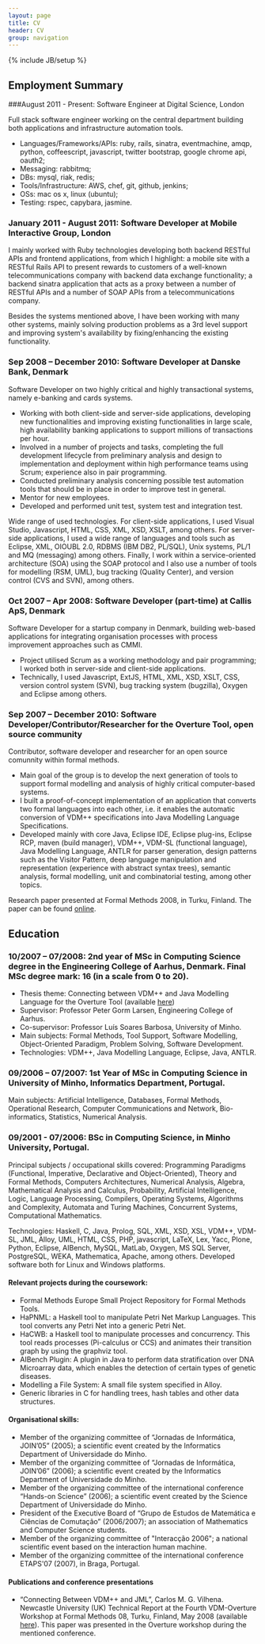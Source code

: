 ```yaml
---
layout: page
title: CV
header: CV
group: navigation
---
```

{% include JB/setup %}

## Employment Summary

###August 2011 - Present: Software Engineer at Digital Science, London

Full stack software engineer working on the central department building both applications and infrastructure automation tools.

- Languages/Frameworks/APIs: ruby, rails, sinatra, eventmachine, amqp, python, coffeescript, javascript, twitter bootstrap, google chrome api, oauth2;
- Messaging: rabbitmq;
- DBs: mysql, riak, redis;
- Tools/Infrastructure: AWS, chef, git, github, jenkins;
- OSs: mac os x, linux (ubuntu);
- Testing: rspec, capybara, jasmine.

### January 2011 - August 2011: Software Developer at Mobile Interactive Group, London

I mainly worked with Ruby technologies developing both backend RESTful APIs and frontend applications, from which I highlight: a mobile site with a RESTful Rails API to present rewards to customers of a well-known telecommunications company with backend data exchange functionality; a backend sinatra application that acts as a proxy between a number of RESTful APIs and a number of SOAP APIs from a telecommunications company.

Besides the systems mentioned above, I have been working with many other systems, mainly solving production problems as a 3rd level support and improving system's availability by fixing/enhancing the existing functionality.

### Sep 2008 – December 2010: Software Developer at Danske Bank, Denmark

Software Developer on two highly critical and highly transactional systems, namely e-banking and cards systems.

- Working with both client-side and server-side applications, developing new functionalities and improving existing functionalities in large scale, high availability banking applications to support millions of transactions per hour.
- Involved in a number of projects and tasks, completing the full development lifecycle from preliminary analysis and design to implementation and deployment within high performance teams using Scrum; experience also in pair programming.
- Conducted preliminary analysis concerning possible test automation tools that should be in place in order to improve test in general.
- Mentor for new employees.
- Developed and performed unit test, system test and integration test.

Wide range of used technologies. For client-side applications, I used Visual Studio, Javascript, HTML, CSS, XML, XSD, XSLT, among others. For server-side applications, I used a wide range of languages and tools such as Eclipse, XML, OIOUBL 2.0, RDBMS (IBM DB2, PL/SQL), Unix systems, PL/1 and MQ (messaging) among others. Finally, I work within a service-oriented architecture (SOA) using the SOAP protocol and I also use a number of tools for modelling (RSM, UML), bug tracking (Quality Center), and version control (CVS and SVN), among others.

### Oct 2007 – Apr 2008: Software Developer (part-time) at Callis ApS, Denmark

Software Developer for a startup company in Denmark, building web-based applications for integrating organisation processes with process improvement approaches such as CMMI.

- Project utilised Scrum as a working methodology and pair programming; I worked both in server-side and client-side applications.
- Technically, I used Javascript, ExtJS, HTML, XML, XSD, XSLT, CSS, version control system (SVN), bug tracking system (bugzilla), Oxygen and Eclipse among others.

### Sep 2007 – December 2010: Software Developer/Contributor/Researcher for the Overture Tool, open source community

Contributor, software developer and researcher for an open source comunnity within formal methods.

- Main goal of the group is to develop the next generation of tools to support formal modelling and analysis of highly critical computer-based systems.
- I built a proof-of-concept implementation of an application that converts two formal languages into each other, i.e. it enables the automatic conversion of VDM++ specifications into Java Modelling Language Specifications.
- Developed mainly with core Java, Eclipse IDE, Eclipse plug-ins, Eclipse RCP, maven (build manager), VDM++, VDM-SL (functional language), Java Modelling Language, ANTLR for parser generation, design patterns such as the Visitor Pattern, deep language manipulation and representation (experience with abstract syntax trees), semantic analysis, formal modelling, unit and combinatorial testing, among other topics.

Research paper presented at Formal Methods 2008, in Turku, Finland. The paper can be found [online](http://www.cs.ncl.ac.uk/publications/trs/papers/1099.pdf).

## Education

### 10/2007 – 07/2008: 2nd year of MSc in Computing Science degree in the Engineering College of Aarhus, Denmark. Final MSc degree mark: 16 (in a scale from 0 to 20).

- Thesis theme: Connecting between VDM++ and Java Modelling Language for the Overture Tool (available [here](http://www.overturetool.org/twiki/pub/Main/OverturePublications/ConnectingVDMppJML.pdf))
- Supervisor: Professor Peter Gorm Larsen, Engineering College of Aarhus.
- Co-supervisor: Professor Luís Soares Barbosa, University of Minho.
- Main subjects: Formal Methods, Tool Support, Software Modelling, Object-Oriented Paradigm, Problem Solving, Software Development.
- Technologies: VDM++, Java Modelling Language, Eclipse, Java, ANTLR.

### 09/2006 – 07/2007: 1st Year of MSc in Computing Science in University of Minho, Informatics Department, Portugal.

Main subjects: Artificial Intelligence, Databases, Formal Methods, Operational Research, Computer Communications and Network, Bio-informatics, Statistics, Numerical Analysis.

### 09/2001 - 07/2006: BSc in Computing Science, in Minho University, Portugal.

Principal subjects / occupational skills covered: Programming Paradigms (Functional, Imperative, Declarative and Object-Oriented), Theory and Formal Methods, Computers Architectures, Numerical Analysis, Algebra, Mathematical Analysis and Calculus, Probability, Artificial Intelligence, Logic, Language Processing, Compilers, Operating Systems, Algorithms and Complexity, Automata and Turing Machines, Concurrent Systems, Computational Mathematics.

Technologies: Haskell, C, Java, Prolog, SQL, XML, XSD, XSL, VDM++, VDM-SL, JML, Alloy, UML, HTML, CSS, PHP, javascript, LaTeX, Lex, Yacc, Plone, Python, Eclipse, AIBench, MySQL, MatLab, Oxygen, MS SQL Server, PostgreSQL, WEKA, Mathematica, Apache, among others. Developed software both for Linux and Windows platforms.

#### Relevant projects during the coursework:

- Formal Methods Europe Small Project Repository for Formal Methods Tools.
- HaPNML: a Haskell tool to manipulate Petri Net Markup Languages. This tool converts any Petri Net into a generic Petri Net.
- HaCWB: a Haskell tool to manipulate processes and concurrency. This tool reads processes (Pi-calculus or CCS) and animates their transition graph by using the graphviz tool.
- AIBench Plugin: A plugin in Java to perform data stratification over DNA Microarray data, which enables the detection of certain types of genetic diseases.
- Modelling a File System: A small file system specified in Alloy.
- Generic libraries in C for handling trees, hash tables and other data structures.

#### Organisational skills:

- Member of the organizing committee of “Jornadas de Informática, JOIN’05” (2005); a scientific event created by the Informatics Department of Universidade do Minho.
- Member of the organizing committee of “Jornadas de Informática, JOIN’06” (2006); a scientific event created by the Informatics Department of Universidade do Minho.
- Member of the organizing committee of the international conference “Hands-on Science” (2006); a scientific event created by the Science Department of Universidade do Minho.
- President of the Executive Board of “Grupo de Estudos de Matemática e Ciências de Comutação” (2006/2007); an association of Mathematics and Computer Science students.
- Member of the organizing committee of "Interacção 2006"; a national scientific event based on the interaction human machine.
- Member of the organizing committee of the international conference ETAPS'07 (2007), in Braga, Portugal.

#### Publications and conference presentations
- “Connecting Between VDM++ and JML”, Carlos M. G. Vilhena. Newcastle University (UK) Technical Report at the Fourth VDM-Overture Workshop at Formal Methods 08, Turku, Finland, May 2008 (available [here](http://www.cs.ncl.ac.uk/publications/trs/papers/1099.pdf)). This paper was presented in the Overture workshop during the mentioned conference.
